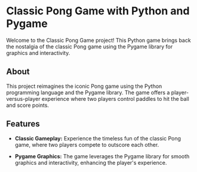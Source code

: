 # Classic Pong Game with Python and Pygame

Welcome to the Classic Pong Game project! This Python game brings back the nostalgia of the classic Pong game using the Pygame library for graphics and interactivity.

## About

This project reimagines the iconic Pong game using the Python programming language and the Pygame library. The game offers a player-versus-player experience where two players control paddles to hit the ball and score points.

## Features

- **Classic Gameplay:** Experience the timeless fun of the classic Pong game, where two players compete to outscore each other.
  
- **Pygame Graphics:** The game leverages the Pygame library for smooth graphics and interactivity, enhancing the player's experience.

